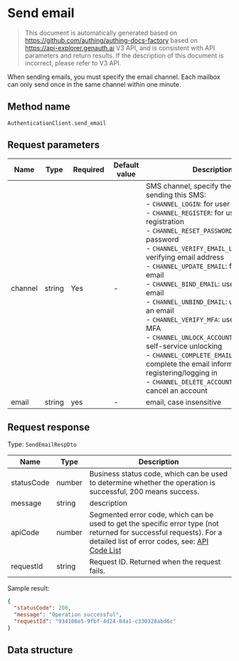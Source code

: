 # Send email

<!--
Warning⚠️:
Do not modify this document directly,
https://github.com/Authing/authing-docs-factory
Use this project to generate
-->

<LastUpdated />

> This document is automatically generated based on https://github.com/authing/authing-docs-factory based on https://api-explorer.genauth.ai V3 API, and is consistent with API parameters and return results. If the description of this document is incorrect, please refer to V3 API.

When sending emails, you must specify the email channel. Each mailbox can only send once in the same channel within one minute.

## Method name

`AuthenticationClient.send_email`

## Request parameters

| Name    | Type   | <div style="width:80px">Required</div> | Default value | <div style="width:300px">Description</div>                                                                                                                                                                                                                                                                                                                                                                                                                                                                                                                                                                                                                                                        | <div style="width:200px"></div>Sample value</div> |
| ------- | ------ | -------------------------------------- | ------------- | ------------------------------------------------------------------------------------------------------------------------------------------------------------------------------------------------------------------------------------------------------------------------------------------------------------------------------------------------------------------------------------------------------------------------------------------------------------------------------------------------------------------------------------------------------------------------------------------------------------------------------------------------------------------------------------------------- | ------------------------------------------------- |
| channel | string | Yes                                    | -             | SMS channel, specify the purpose of sending this SMS:<br>- `CHANNEL_LOGIN`: for user login<br>- `CHANNEL_REGISTER`: for user registration<br>- `CHANNEL_RESET_PASSWORD`: for resetting password<br>- `CHANNEL_VERIFY_EMAIL_LINK`: for verifying email address<br>- `CHANNEL_UPDATE_EMAIL`: for modifying email<br>- `CHANNEL_BIND_EMAIL`: used to bind an email<br>- `CHANNEL_UNBIND_EMAIL`: used to unbind an email<br>- `CHANNEL_VERIFY_MFA`: used to verify MFA<br>- `CHANNEL_UNLOCK_ACCOUNT`: used for self-service unlocking<br>- `CHANNEL_COMPLETE_EMAIL`: used to complete the email information when registering/logging in <br>- `CHANNEL_DELETE_ACCOUNT`: used to cancel an account<br> | `CHANNEL_LOGIN`                                   |
| email   | string | yes                                    | -             | email, case insensitive                                                                                                                                                                                                                                                                                                                                                                                                                                                                                                                                                                                                                                                                           | `test@example.com`                                |

## Request response

Type: `SendEmailRespDto`

| Name       | Type   | Description                                                                                                                                                                                                                                                                                                                                    |
| ---------- | ------ | ---------------------------------------------------------------------------------------------------------------------------------------------------------------------------------------------------------------------------------------------------------------------------------------------------------------------------------------------- |
| statusCode | number | Business status code, which can be used to determine whether the operation is successful, 200 means success.                                                                                                                                                                                                                                   |
| message    | string | description                                                                                                                                                                                                                                                                                                                                    |
| apiCode    | number | Segmented error code, which can be used to get the specific error type (not returned for successful requests). For a detailed list of error codes, see: [API Code List](https://api-explorer.genauth.ai/?tag=group/%E5%BC%80%E5%8F%91%E5%87%86%E5%A4%87#tag/%E5%BC%80%E5%8F%91%E5%87%86%E5%A4%87/%E9%94%99%E8%AF%AF%E5%A4%84%E7%90%86/apiCode) |
| requestId  | string | Request ID. Returned when the request fails.                                                                                                                                                                                                                                                                                                   |

Sample result:

```json
{
  "statusCode": 200,
  "message": "Operation successful",
  "requestId": "934108e5-9fbf-4d24-8da1-c330328abd6c"
}
```

## Data structure
